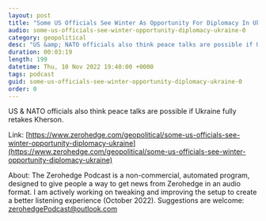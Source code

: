 ```yaml
---
layout: post
title: "Some US Officials See Winter As Opportunity For Diplomacy In Ukraine"
audio: some-us-officials-see-winter-opportunity-diplomacy-ukraine-0
category: geopolitical
desc: "US &amp; NATO officials also think peace talks are possible if Ukraine fully retakes Kherson."
duration: 00:03:19
length: 199
datetime: Thu, 10 Nov 2022 19:40:00 +0000
tags: podcast
guid: some-us-officials-see-winter-opportunity-diplomacy-ukraine-0
order: 0
---
```

US &amp; NATO officials also think peace talks are possible if Ukraine fully retakes Kherson.

Link: [https://www.zerohedge.com/geopolitical/some-us-officials-see-winter-opportunity-diplomacy-ukraine](https://www.zerohedge.com/geopolitical/some-us-officials-see-winter-opportunity-diplomacy-ukraine)

About: The Zerohedge Podcast is a non-commercial, automated program, designed to give people a way to get news from Zerohedge in an audio format.  I am actively working on tweaking and improving the setup to create a better listening experience (October 2022).  Suggestions are welcome: [zerohedgePodcast@outlook.com](mailto:zerohedgePodcast@outlook.com)